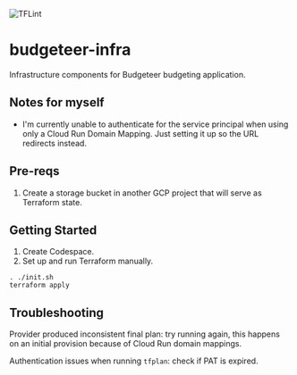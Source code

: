 ![TFLint](https://github.com/dfar-io/budgeteer-infra/actions/workflows/tflint.yml/badge.svg)

# budgeteer-infra

Infrastructure components for Budgeteer budgeting application.

## Notes for myself

- I'm currently unable to authenticate for the service principal when using only a Cloud Run Domain Mapping. Just
setting it up so the URL redirects instead.

## Pre-reqs

1. Create a storage bucket in another GCP project that will serve as Terraform state.

## Getting Started

1. Create Codespace.
2. Set up and run Terraform manually.
```
. ./init.sh
terraform apply
```

## Troubleshooting

Provider produced inconsistent final plan: try running again, this happens on an
initial provision because of Cloud Run domain mappings.

Authentication issues when running `tfplan`: check if PAT is expired.